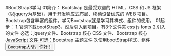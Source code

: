 #BootStrap3学习
01简介：
    Bootstrap 是最受欢迎的 HTML、CSS 和 JS 框架（以jquery为基础），用于开发响应式布局、移动设备优先的 WEB 项目。
    Bootstrap包含丰富的组件。学习Bootstrap就是学习其样式、组件的使用。
01起步：
    1.官网下载bootStrap3，然后引入到项目。有3个文件夹 css js fonts
    2.引入的文件
        必选：jquery文件、Bootstrap 核心 CSS 文件、Bootstrap 核心 JavaScript 文件
        可选：Bootstrap 主题文件
        <link rel="stylesheet" href="${pageContext.request.contextPath}/bootStrap3/css/bootstrap.min.css">
        <link rel="stylesheet" href="${pageContext.request.contextPath}/bootStrap3/css/bootstrap-theme.min.css">
        <script src="${pageContext.request.contextPath}/bootStrap3/js/jquery.min.js"></script>
        <script src="${pageContext.request.contextPath}/bootStrap3/js/bootstrap.min.js"></script>
    3.使用bootStrap样式、组件
        <button type="button" class="btn btn-danger">Bootstrap大爷，你好！</button>

